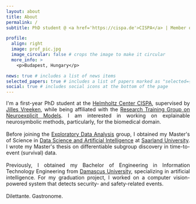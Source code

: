 ```yaml
---
layout: about
title: About
permalink: /
subtitle: PhD student @ <a href='https://cispa.de'>CISPA</a> | Member of the <a href='https://www.neuroexplicit.org'>Research Training Group on Neuroexplicit Models</a>

profile:
  align: right
  image: prof_pic.jpg
  image_circular: false # crops the image to make it circular
  more_info: >
    <p>Budapest, Hungary</p>

news: true # includes a list of news items
selected_papers: true # includes a list of papers marked as "selected={true}"
social: true # includes social icons at the bottom of the page
---
```


<p style="text-align: justify;">
I'm a first-year PhD student at the <a href='https://cispa.de'>Helmholtz Center CISPA</a>, supervised by <a href='https://vreeken.eu'>Jilles Vreeken</a>, while being affiliated with the <a href='https://www.neuroexplicit.org'>Research Training Group on Neuroexplicit Models</a>. I am interested in working on explainable neurosymbolic methods, particularly, for the biomedical domain.
<br><br>
Before joining the <a href='https://eda.rg.cispa.io'>Exploratory Data Analysis</a> group, I obtained my Master's of Science in <a href='https://saarland-informatics-campus.de/en/studium-studies/data-science-and-artificial-intelligence-master/'>Data Science and Artificial Intelligence</a> at <a href='https://www.uni-saarland.de/en/home.html'>Saarland University</a>. I wrote my Master's thesis on differentiable subgroup discovery in time-to-event (survival) data.
<br><br>
Previously, I obtained my Bachelor of Engineering in Information Technology Engineering from <a href='https://www.damascusuniversity.edu.sy/index.php?lang=2'>Damascus University</a>, specializing in artificial intelligence. For my graduation project, I worked on a computer vision-powered system that detects security- and safety-related events.
<br><br>
Dilettante. Gastronome.

<p>
